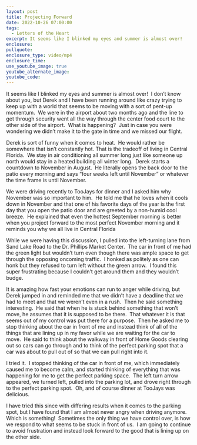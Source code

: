 ```yaml
---
layout: post
title: Projecting Forward
date: 2022-10-26 07:00:00
tags:
  - Letters of the Heart
excerpt: It seems like I blinked my eyes and summer is almost over!
enclosure:
pullquote:
enclosure_type: video/mp4
enclosure_time:
use_youtube_image: true
youtube_alternate_image:
youtube_code:
---
```

It seems like I blinked my eyes and summer is almost over\!&nbsp; I don’t know about you, but Derek and I have been running around like crazy trying to keep up with a world that seems to be moving with a sort of pent-up momentum.&nbsp; We were in the airport about two months ago and the line to get through security went all the way through the center food court to the other side of the airport.&nbsp; What is happening?&nbsp; Just in case you were wondering we didn’t make it to the gate in time and we missed our flight.

Derek is sort of funny when it comes to heat.&nbsp; He would rather be somewhere that isn’t constantly hot. That is the tradeoff of living in Central Florida.&nbsp; We stay in air conditioning all summer long just like someone up north would stay in a heated building all winter long.&nbsp; Derek starts a countdown to November in August.&nbsp; He literally opens the back door to the patio every morning and says “four weeks left until November” or whatever the time frame is until November.

We were driving recently to TooJays for dinner and I asked him why November was so important to him.&nbsp; He told me that he loves when it cools down in November and that one of his favorite days of the year is the first day that you open the patio door and are greeted by a non-humid cool breeze.&nbsp; He explained that even the hottest September morning is better when you project forward to the most perfect November morning and it reminds you why we all live in Central Florida

While we were having this discussion, I pulled into the left-turning lane from Sand Lake Road to the Dr. Phillips Market Center.&nbsp; The car in front of me had the green light but wouldn’t turn even though there was ample space to get through the opposing oncoming traffic.&nbsp; I honked as politely as one can honk but they refused to turn left without the green arrow.&nbsp; I found this super frustrating because I couldn’t get around them and they wouldn’t budge.

It is amazing how fast your emotions can run to anger while driving, but Derek jumped in and reminded me that we didn’t have a deadline that we had to meet and that we weren’t even in a rush.&nbsp; Then he said something interesting.&nbsp; He said that when he is stuck behind something that won’t move, he assumes that it is supposed to be there.&nbsp; That whatever it is that seems out of my control was put there for a purpose.&nbsp; Then he asked me to stop thinking about the car in front of me and instead think of all of the things that are lining up in my favor while we are waiting for the car to move.&nbsp; He said to think about the walkway in front of Home Goods clearing out so cars can go through and to think of the perfect parking spot that a car was about to pull out of so that we can pull right into it.

I tried it.&nbsp; I stopped thinking of the car in front of me, which immediately caused me to become calm, and started thinking of everything that was happening for me to get the perfect parking space.&nbsp; The left turn arrow appeared, we turned left, pulled into the parking lot, and drove right through to the perfect parking spot.&nbsp; Oh, and of course dinner at TooJays was delicious.

I have tried this since with differing results when it comes to the parking spot, but I have found that I am almost never angry when driving anymore.&nbsp; Which is something\!&nbsp; Sometimes the only thing we have control over, is how we respond to what seems to be stuck in front of us.&nbsp; I am going to continue to avoid frustration and instead look forward to the good that is lining up on the other side.